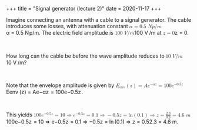 +++
title = "Signal generator (lecture 2)"
date = 2020-11-17
+++
<p>Imagine connecting an antenna with a cable to a signal generator. The cable introduces some losses, with attenuation constant <span class="ql-formula" data-value="\alpha=0.5\ Np/m">﻿<span contenteditable="false"><span class="katex"><span class="katex-mathml"><math><semantics><mrow><mi>α</mi><mo>=</mo><mn>0.5</mn><mtext>&nbsp;</mtext><mi>N</mi><mi>p</mi><mi mathvariant="normal">/</mi><mi>m</mi></mrow><annotation encoding="application/x-tex">\alpha=0.5\ Np/m</annotation></semantics></math></span><span class="katex-html" aria-hidden="true"><span class="base"><span class="strut" style="height: 0.43056em; vertical-align: 0em;"></span><span style="margin-right: 0.0037em;" class="mord mathdefault">α</span><span class="mspace" style="margin-right: 0.2777777777777778em;"></span><span class="mrel">=</span><span class="mspace" style="margin-right: 0.2777777777777778em;"></span></span><span class="base"><span class="strut" style="height: 1em; vertical-align: -0.25em;"></span><span class="mord">0</span><span class="mord">.</span><span class="mord">5</span><span class="mspace">&nbsp;</span><span style="margin-right: 0.10903em;" class="mord mathdefault">N</span><span class="mord mathdefault">p</span><span class="mord">/</span><span class="mord mathdefault">m</span></span></span></span></span>﻿</span>. The electric field amplitude is <span class="ql-formula" data-value="100\ V/m">﻿<span contenteditable="false"><span class="katex"><span class="katex-mathml"><math><semantics><mrow><mn>100</mn><mtext>&nbsp;</mtext><mi>V</mi><mi mathvariant="normal">/</mi><mi>m</mi></mrow><annotation encoding="application/x-tex">100\ V/m</annotation></semantics></math></span><span class="katex-html" aria-hidden="true"><span class="base"><span class="strut" style="height: 1em; vertical-align: -0.25em;"></span><span class="mord">1</span><span class="mord">0</span><span class="mord">0</span><span class="mspace">&nbsp;</span><span style="margin-right: 0.22222em;" class="mord mathdefault">V</span><span class="mord">/</span><span class="mord mathdefault">m</span></span></span></span></span>﻿</span> at <span class="ql-formula" data-value="z=0">﻿<span contenteditable="false"><span class="katex"><span class="katex-mathml"><math><semantics><mrow><mi>z</mi><mo>=</mo><mn>0</mn></mrow><annotation encoding="application/x-tex">z=0</annotation></semantics></math></span><span class="katex-html" aria-hidden="true"><span class="base"><span class="strut" style="height: 0.43056em; vertical-align: 0em;"></span><span style="margin-right: 0.04398em;" class="mord mathdefault">z</span><span class="mspace" style="margin-right: 0.2777777777777778em;"></span><span class="mrel">=</span><span class="mspace" style="margin-right: 0.2777777777777778em;"></span></span><span class="base"><span class="strut" style="height: 0.64444em; vertical-align: 0em;"></span><span class="mord">0</span></span></span></span></span>﻿</span>.</p><p><br></p><p>How long can the cable be before the wave amplitude reduces to<strong> </strong><span class="ql-formula" data-value="10\ V/m">﻿<span contenteditable="false"><span class="katex"><span class="katex-mathml"><math><semantics><mrow><mn>10</mn><mtext>&nbsp;</mtext><mi>V</mi><mi mathvariant="normal">/</mi><mi>m</mi></mrow><annotation encoding="application/x-tex">10\ V/m</annotation></semantics></math></span><span class="katex-html" aria-hidden="true"><span class="base"><span class="strut" style="height: 1em; vertical-align: -0.25em;"></span><span class="mord">1</span><span class="mord">0</span><span class="mspace">&nbsp;</span><span style="margin-right: 0.22222em;" class="mord mathdefault">V</span><span class="mord">/</span><span class="mord mathdefault">m</span></span></span></span></span>﻿</span>?</p><p><br></p><p>Note that the envelope amplitude is given by <span class="ql-formula" data-value="E_{env}\left(z\right)=Ae^{-\alpha z}=100e^{-0.5z}">﻿<span contenteditable="false"><span class="katex"><span class="katex-mathml"><math><semantics><mrow><msub><mi>E</mi><mrow><mi>e</mi><mi>n</mi><mi>v</mi></mrow></msub><mrow><mo fence="true">(</mo><mi>z</mi><mo fence="true">)</mo></mrow><mo>=</mo><mi>A</mi><msup><mi>e</mi><mrow><mo>−</mo><mi>α</mi><mi>z</mi></mrow></msup><mo>=</mo><mn>100</mn><msup><mi>e</mi><mrow><mo>−</mo><mn>0.5</mn><mi>z</mi></mrow></msup></mrow><annotation encoding="application/x-tex">E_{env}\left(z\right)=Ae^{-\alpha z}=100e^{-0.5z}</annotation></semantics></math></span><span class="katex-html" aria-hidden="true"><span class="base"><span class="strut" style="height: 1em; vertical-align: -0.25em;"></span><span class="mord"><span style="margin-right: 0.05764em;" class="mord mathdefault">E</span><span class="msupsub"><span class="vlist-t vlist-t2"><span class="vlist-r"><span class="vlist" style="height: 0.151392em;"><span class="" style="top: -2.5500000000000003em; margin-left: -0.05764em; margin-right: 0.05em;"><span class="pstrut" style="height: 2.7em;"></span><span class="sizing reset-size6 size3 mtight"><span class="mord mtight"><span class="mord mathdefault mtight">e</span><span class="mord mathdefault mtight">n</span><span style="margin-right: 0.03588em;" class="mord mathdefault mtight">v</span></span></span></span></span><span class="vlist-s">​</span></span><span class="vlist-r"><span class="vlist" style="height: 0.15em;"><span class=""></span></span></span></span></span></span><span class="mspace" style="margin-right: 0.16666666666666666em;"></span><span class="minner"><span class="mopen delimcenter" style="top: 0em;">(</span><span style="margin-right: 0.04398em;" class="mord mathdefault">z</span><span class="mclose delimcenter" style="top: 0em;">)</span></span><span class="mspace" style="margin-right: 0.2777777777777778em;"></span><span class="mrel">=</span><span class="mspace" style="margin-right: 0.2777777777777778em;"></span></span><span class="base"><span class="strut" style="height: 0.771331em; vertical-align: 0em;"></span><span class="mord mathdefault">A</span><span class="mord"><span class="mord mathdefault">e</span><span class="msupsub"><span class="vlist-t"><span class="vlist-r"><span class="vlist" style="height: 0.771331em;"><span class="" style="top: -3.063em; margin-right: 0.05em;"><span class="pstrut" style="height: 2.7em;"></span><span class="sizing reset-size6 size3 mtight"><span class="mord mtight"><span class="mord mtight">−</span><span style="margin-right: 0.0037em;" class="mord mathdefault mtight">α</span><span style="margin-right: 0.04398em;" class="mord mathdefault mtight">z</span></span></span></span></span></span></span></span></span><span class="mspace" style="margin-right: 0.2777777777777778em;"></span><span class="mrel">=</span><span class="mspace" style="margin-right: 0.2777777777777778em;"></span></span><span class="base"><span class="strut" style="height: 0.8141079999999999em; vertical-align: 0em;"></span><span class="mord">1</span><span class="mord">0</span><span class="mord">0</span><span class="mord"><span class="mord mathdefault">e</span><span class="msupsub"><span class="vlist-t"><span class="vlist-r"><span class="vlist" style="height: 0.8141079999999999em;"><span class="" style="top: -3.063em; margin-right: 0.05em;"><span class="pstrut" style="height: 2.7em;"></span><span class="sizing reset-size6 size3 mtight"><span class="mord mtight"><span class="mord mtight">−</span><span class="mord mtight">0</span><span class="mord mtight">.</span><span class="mord mtight">5</span><span style="margin-right: 0.04398em;" class="mord mathdefault mtight">z</span></span></span></span></span></span></span></span></span></span></span></span></span>﻿</span>.</p><p><br></p><p>This yields <span class="ql-formula" data-value="100e^{-0.5z}=10\Rightarrow e^{-0.5z}=0.1\Rightarrow-0.5z=\ln\left(0.1\right)\Rightarrow z=\frac{2.3}{0.5}=4.6\ m">﻿<span contenteditable="false"><span class="katex"><span class="katex-mathml"><math><semantics><mrow><mn>100</mn><msup><mi>e</mi><mrow><mo>−</mo><mn>0.5</mn><mi>z</mi></mrow></msup><mo>=</mo><mn>10</mn><mo>⇒</mo><msup><mi>e</mi><mrow><mo>−</mo><mn>0.5</mn><mi>z</mi></mrow></msup><mo>=</mo><mn>0.1</mn><mo>⇒</mo><mo>−</mo><mn>0.5</mn><mi>z</mi><mo>=</mo><mi>ln</mi><mo>⁡</mo><mrow><mo fence="true">(</mo><mn>0.1</mn><mo fence="true">)</mo></mrow><mo>⇒</mo><mi>z</mi><mo>=</mo><mfrac><mn>2.3</mn><mn>0.5</mn></mfrac><mo>=</mo><mn>4.6</mn><mtext>&nbsp;</mtext><mi>m</mi></mrow><annotation encoding="application/x-tex">100e^{-0.5z}=10\Rightarrow e^{-0.5z}=0.1\Rightarrow-0.5z=\ln\left(0.1\right)\Rightarrow z=\frac{2.3}{0.5}=4.6\ m</annotation></semantics></math></span><span class="katex-html" aria-hidden="true"><span class="base"><span class="strut" style="height: 0.8141079999999999em; vertical-align: 0em;"></span><span class="mord">1</span><span class="mord">0</span><span class="mord">0</span><span class="mord"><span class="mord mathdefault">e</span><span class="msupsub"><span class="vlist-t"><span class="vlist-r"><span class="vlist" style="height: 0.8141079999999999em;"><span class="" style="top: -3.063em; margin-right: 0.05em;"><span class="pstrut" style="height: 2.7em;"></span><span class="sizing reset-size6 size3 mtight"><span class="mord mtight"><span class="mord mtight">−</span><span class="mord mtight">0</span><span class="mord mtight">.</span><span class="mord mtight">5</span><span style="margin-right: 0.04398em;" class="mord mathdefault mtight">z</span></span></span></span></span></span></span></span></span><span class="mspace" style="margin-right: 0.2777777777777778em;"></span><span class="mrel">=</span><span class="mspace" style="margin-right: 0.2777777777777778em;"></span></span><span class="base"><span class="strut" style="height: 0.64444em; vertical-align: 0em;"></span><span class="mord">1</span><span class="mord">0</span><span class="mspace" style="margin-right: 0.2777777777777778em;"></span><span class="mrel">⇒</span><span class="mspace" style="margin-right: 0.2777777777777778em;"></span></span><span class="base"><span class="strut" style="height: 0.8141079999999999em; vertical-align: 0em;"></span><span class="mord"><span class="mord mathdefault">e</span><span class="msupsub"><span class="vlist-t"><span class="vlist-r"><span class="vlist" style="height: 0.8141079999999999em;"><span class="" style="top: -3.063em; margin-right: 0.05em;"><span class="pstrut" style="height: 2.7em;"></span><span class="sizing reset-size6 size3 mtight"><span class="mord mtight"><span class="mord mtight">−</span><span class="mord mtight">0</span><span class="mord mtight">.</span><span class="mord mtight">5</span><span style="margin-right: 0.04398em;" class="mord mathdefault mtight">z</span></span></span></span></span></span></span></span></span><span class="mspace" style="margin-right: 0.2777777777777778em;"></span><span class="mrel">=</span><span class="mspace" style="margin-right: 0.2777777777777778em;"></span></span><span class="base"><span class="strut" style="height: 0.64444em; vertical-align: 0em;"></span><span class="mord">0</span><span class="mord">.</span><span class="mord">1</span><span class="mspace" style="margin-right: 0.2777777777777778em;"></span><span class="mrel">⇒</span><span class="mspace" style="margin-right: 0.2777777777777778em;"></span></span><span class="base"><span class="strut" style="height: 0.72777em; vertical-align: -0.08333em;"></span><span class="mord">−</span><span class="mord">0</span><span class="mord">.</span><span class="mord">5</span><span style="margin-right: 0.04398em;" class="mord mathdefault">z</span><span class="mspace" style="margin-right: 0.2777777777777778em;"></span><span class="mrel">=</span><span class="mspace" style="margin-right: 0.2777777777777778em;"></span></span><span class="base"><span class="strut" style="height: 1em; vertical-align: -0.25em;"></span><span class="mop">ln</span><span class="mspace" style="margin-right: 0.16666666666666666em;"></span><span class="minner"><span class="mopen delimcenter" style="top: 0em;">(</span><span class="mord">0</span><span class="mord">.</span><span class="mord">1</span><span class="mclose delimcenter" style="top: 0em;">)</span></span><span class="mspace" style="margin-right: 0.2777777777777778em;"></span><span class="mrel">⇒</span><span class="mspace" style="margin-right: 0.2777777777777778em;"></span></span><span class="base"><span class="strut" style="height: 0.43056em; vertical-align: 0em;"></span><span style="margin-right: 0.04398em;" class="mord mathdefault">z</span><span class="mspace" style="margin-right: 0.2777777777777778em;"></span><span class="mrel">=</span><span class="mspace" style="margin-right: 0.2777777777777778em;"></span></span><span class="base"><span class="strut" style="height: 1.190108em; vertical-align: -0.345em;"></span><span class="mord"><span class="mopen nulldelimiter"></span><span class="mfrac"><span class="vlist-t vlist-t2"><span class="vlist-r"><span class="vlist" style="height: 0.845108em;"><span class="" style="top: -2.6550000000000002em;"><span class="pstrut" style="height: 3em;"></span><span class="sizing reset-size6 size3 mtight"><span class="mord mtight"><span class="mord mtight">0</span><span class="mord mtight">.</span><span class="mord mtight">5</span></span></span></span><span class="" style="top: -3.23em;"><span class="pstrut" style="height: 3em;"></span><span class="frac-line" style="border-bottom-width: 0.04em;"></span></span><span class="" style="top: -3.394em;"><span class="pstrut" style="height: 3em;"></span><span class="sizing reset-size6 size3 mtight"><span class="mord mtight"><span class="mord mtight">2</span><span class="mord mtight">.</span><span class="mord mtight">3</span></span></span></span></span><span class="vlist-s">​</span></span><span class="vlist-r"><span class="vlist" style="height: 0.345em;"><span class=""></span></span></span></span></span><span class="mclose nulldelimiter"></span></span><span class="mspace" style="margin-right: 0.2777777777777778em;"></span><span class="mrel">=</span><span class="mspace" style="margin-right: 0.2777777777777778em;"></span></span><span class="base"><span class="strut" style="height: 0.64444em; vertical-align: 0em;"></span><span class="mord">4</span><span class="mord">.</span><span class="mord">6</span><span class="mspace">&nbsp;</span><span class="mord mathdefault">m</span></span></span></span></span>﻿</span>.</p>